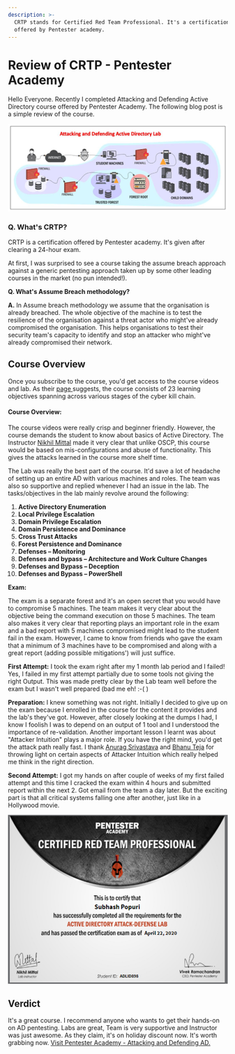 ```yaml
---
description: >-
  CRTP stands for Certified Red Team Professional. It's a certification-course
  offered by Pentester academy.
---
```


# Review of CRTP - Pentester Academy

Hello Everyone. Recently I completed Attacking and Defending Active Directory course offered by Pentester Academy. The following blog post is a simple review of the course.

![Courtesy: Pentester academy.](../.gitbook/assets/adm.jpg)

### Q. What's CRTP?

CRTP is a certification offered by Pentester academy. It's given after clearing a 24-hour exam.&#x20;

At first, I was surprised to see a course taking the assume breach approach against a generic pentesting approach taken up by some other leading courses in the market (no pun intended!).&#x20;

**Q. What's Assume Breach methodology?**&#x20;

**A.** In Assume breach methodology we assume that the organisation is already breached. The whole objective of the machine is to test the resilience of the organisation against a threat actor who might've already compromised the organisation. This helps organisations to test their security team's capacity to identify and stop an attacker who might've already compromised their network.

## Course Overview

Once you subscribe to the course, you'd get access to the course videos and lab. As their [page ](https://www.pentesteracademy.com/activedirectorylab)suggests, the course consists of 23 learning objectives spanning across various stages of the cyber kill chain.&#x20;

#### Course Overview:&#x20;

The course videos were really crisp and beginner friendly. However, the course demands the student to know about basics of Active Directory. The Instructor [Nikhil Mittal](https://twitter.com/nikhil\_mitt) made it very clear that unlike OSCP, this course would be based on mis-configurations and abuse of functionality. This gives the attacks learned in the course more shelf time.

The Lab was really the best part of the course. It'd save a lot of headache of setting up an entire AD with various machines and roles. The team was also so supportive and replied whenever I had an issue in the lab. The tasks/objectives in the lab mainly revolve around the following:&#x20;

1. **Active Directory Enumeration**
2. **Local Privilege Escalation**
3. **Domain Privilege Escalation**
4. **Domain Persistence and Dominance**
5. **Cross Trust Attacks**
6. **Forest Persistence and Dominance**
7. **Defenses – Monitoring**
8. **Defenses and bypass – Architecture and Work Culture Changes**
9. **Defenses and Bypass – Deception**
10. **Defenses and Bypass – PowerShell**

**Exam:**

The exam is a separate forest and it's an open secret that you would have to compromise 5 machines. The team makes it very clear about the objective being the command execution on those 5 machines. The team also makes it very clear that reporting plays an important role in the exam and a bad report with 5 machines compromised might lead to the student fail in the exam. However, I came to know from friends who gave the exam that a minimum of 3 machines have to be compromised and along with a great report (adding possible mitigations') will just suffice.

**First Attempt:** I took the exam right after my 1 month lab period and I failed! Yes, I failed in my first attempt partially due to some tools not giving the right Output. This was made pretty clear by the Lab team well before the exam but I wasn't well prepared (bad me eh! :-( )

**Preparation:** I knew something was not right. Initially I decided to give up on the exam because I enrolled in the course for the content it provides and the lab's they've got. However, after closely looking at the dumps I had, I know I foolish I was to depend on an output of 1 tool and I understood the importance of re-validation. Another important lesson I learnt was about "Attacker Intuition" plays a major role. If you have the right mind, you'd get the attack path really fast. I thank [Anurag Srivastava](https://twitter.com/hexachordanu?lang=en) and [Bhanu Teja](https://twitter.com/bh4nut3j4) for throwing light on certain aspects of Attacker Intuition which really helped me think in the right direction.

**Second Attempt:** I got my hands on after couple of weeks of my first failed attempt and this time I cracked the exam within 4 hours and submitted report within the next 2. Got email from the team a day later. But the exciting part is that all critical systems falling one after another, just like in a Hollywood movie.

![Certificate you'd get after passing the exam.](../.gitbook/assets/cert.PNG)

## Verdict

It's a great course. I recommend anyone who wants to get their hands-on on AD pentesting. Labs are great, Team is very supportive and Instructor was just awesome. As they claim, it's on holiday discount now. It's worth grabbing now. [Visit Pentester Academy - Attacking and Defending AD.](https://www.pentesteracademy.com/activedirectorylab)
